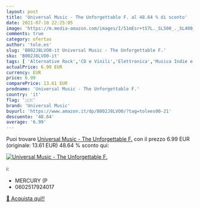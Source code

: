 ```yaml
---
layout: post
title: 'Universal Music - The Unforgettable F. al 48.64 % di sconto'
date: 2021-07-10 22:25:05
image: 'https://m.media-amazon.com/images/I/51mEsr+tS7L._SL500_._SL400_.jpg'
comments: true
category: ofertas
author: 'tole.es'
slug: 'B002J8LVO0-it Universal Music - The Unforgettable F.'
sku: 'B002J8LVO0-it'
tags: [ 'Alternative Rock','CD e Vinili','Elettronica','Musica Indie e Alternativa','Musica Pop Rock','Pop','universal music', ]
actualPrice: 6.99 EUR
currency: EUR
price: 6.99
comparePrice: 13.61 EUR
prodname: 'Universal Music - The Unforgettable F.'
country: 'it'
flag: '🇮🇹'
brand: 'Universal Music'
buyurl: 'https://www.amazon.it/dp/B002J8LVO0/?tag=tolees00-21'
descuento: '48.64'
average: '6.99'
---
```


Puoi trovare [Universal Music - The Unforgettable F.](https://www.amazon.it/dp/B002J8LVO0/?tag=tolees00-21) con il prezzo 6.99 EUR (originale: 13.61 EUR) 48.64 % sconto qui:

[![Universal Music - The Unforgettable F.](https://m.media-amazon.com/images/I/51mEsr+tS7L._SL500_._SL400_.jpg)](https://www.amazon.it/dp/B002J8LVO0/?tag=tolees00-21)

ℹ️:

- MERCURY (P
- 0602517924017

[🛒 Acquista qui!!](https://www.amazon.it/dp/B002J8LVO0/?tag=tolees00-21)
